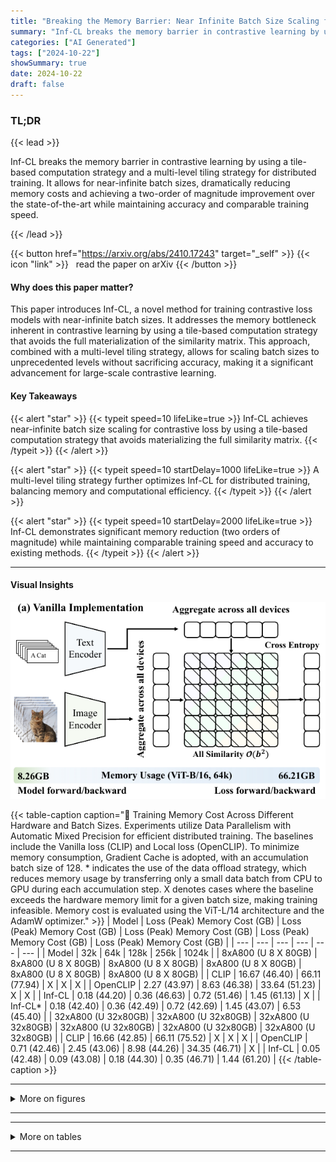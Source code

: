 ```yaml
---
title: "Breaking the Memory Barrier: Near Infinite Batch Size Scaling for Contrastive Loss"
summary: "Inf-CL breaks the memory barrier in contrastive learning by using a tile-based computation strategy and a multi-level tiling strategy for distributed training.  It allows for near-infinite batch sizes....."
categories: ["AI Generated"]
tags: ["2024-10-22"]
showSummary: true
date: 2024-10-22
draft: false
---
```


### TL;DR


{{< lead >}}

Inf-CL breaks the memory barrier in contrastive learning by using a tile-based computation strategy and a multi-level tiling strategy for distributed training.  It allows for near-infinite batch sizes, dramatically reducing memory costs and achieving a two-order of magnitude improvement over the state-of-the-art while maintaining accuracy and comparable training speed.

{{< /lead >}}


{{< button href="https://arxiv.org/abs/2410.17243" target="_self" >}}
{{< icon "link" >}} &nbsp; read the paper on arXiv
{{< /button >}}

#### Why does this paper matter?
This paper introduces Inf-CL, a novel method for training contrastive loss models with near-infinite batch sizes.  It addresses the memory bottleneck inherent in contrastive learning by using a tile-based computation strategy that avoids the full materialization of the similarity matrix. This approach, combined with a multi-level tiling strategy, allows for scaling batch sizes to unprecedented levels without sacrificing accuracy, making it a significant advancement for large-scale contrastive learning.
#### Key Takeaways

{{< alert "star" >}}
{{< typeit speed=10 lifeLike=true >}} Inf-CL achieves near-infinite batch size scaling for contrastive loss by using a tile-based computation strategy that avoids materializing the full similarity matrix. {{< /typeit >}}
{{< /alert >}}

{{< alert "star" >}}
{{< typeit speed=10 startDelay=1000 lifeLike=true >}} A multi-level tiling strategy further optimizes Inf-CL for distributed training, balancing memory and computational efficiency. {{< /typeit >}}
{{< /alert >}}

{{< alert "star" >}}
{{< typeit speed=10 startDelay=2000 lifeLike=true >}} Inf-CL demonstrates significant memory reduction (two orders of magnitude) while maintaining comparable training speed and accuracy to existing methods. {{< /typeit >}}
{{< /alert >}}

------
#### Visual Insights

![](figures/figures_2_0.png "🔼 Figure 2: (a) Vanilla implementation of contrastive loss gathers features to all devices to calculate all similarity simultaneously, where the similarity with squared complexity are repeatedly stored in all devices, causing huge memory costs for loss calculation when batch size increases. (b) Our Inf-CL significant decreases the memory cost by serial and distributed tile-wise computation.")

{{< table-caption caption="🔽 Training Memory Cost Across Different Hardware and Batch Sizes. Experiments utilize Data Parallelism with Automatic Mixed Precision for efficient distributed training. The baselines include the Vanilla loss (CLIP) and Local loss (OpenCLIP). To minimize memory consumption, Gradient Cache is adopted, with an accumulation batch size of 128. * indicates the use of the data offload strategy, which reduces memory usage by transferring only a small data batch from CPU to GPU during each accumulation step. X denotes cases where the baseline exceeds the hardware memory limit for a given batch size, making training infeasible. Memory cost is evaluated using the ViT-L/14 architecture and the AdamW optimizer." >}}
| Model | Loss (Peak) Memory Cost (GB) | Loss (Peak) Memory Cost (GB) | Loss (Peak) Memory Cost (GB) | Loss (Peak) Memory Cost (GB) | Loss (Peak) Memory Cost (GB) |
| --- | --- | --- | --- | --- | --- |
| Model | 32k | 64k | 128k | 256k | 1024k |
| 8xA800 (U 8 X 80GB) | 8xA800 (U 8 X 80GB) | 8xA800 (U 8 X 80GB) | 8xA800 (U 8 X 80GB) | 8xA800 (U 8 X 80GB) | 8xA800 (U 8 X 80GB) |
| CLIP | 16.67 (46.40) | 66.11 (77.94) | X | X | X |
| OpenCLIP | 2.27 (43.97) | 8.63 (46.38) | 33.64 (51.23) | X | X |
| Inf-CL | 0.18 (44.20) | 0.36 (46.63) | 0.72 (51.46) | 1.45 (61.13) | X |
| Inf-CL* | 0.18 (42.40) | 0.36 (42.49) | 0.72 (42.69) | 1.45 (43.07) | 6.53 (45.40) |
| 32xA800 (U 32x80GB) | 32xA800 (U 32x80GB) | 32xA800 (U 32x80GB) | 32xA800 (U 32x80GB) | 32xA800 (U 32x80GB) | 32xA800 (U 32x80GB) |
| CLIP | 16.66 (42.85) | 66.11 (75.52) | X | X | X |
| OpenCLIP | 0.71 (42.46) | 2.45 (43.06) | 8.98 (44.26) | 34.35 (46.71) | X |
| Inf-CL | 0.05 (42.48) | 0.09 (43.08) | 0.18 (44.30) | 0.35 (46.71) | 1.44 (61.20) |
{{< /table-caption >}}

------



<details>
<summary>More on figures
</summary>


![](figures/figures_2_1.png "🔼 Figure 2: (a) Vanilla implementation of contrastive loss gathers features to all devices to calculate all similarity simultaneously, where the similarity with squared complexity are repeatedly stored in all devices, causing huge memory costs for loss calculation when batch size increases. (b) Our Inf-CL significant decreases the memory cost by serial and distributed tile-wise computation.")

![](figures/figures_4_0.png "🔼 Figure 1: GPU memory usage comparison between Inf-CL and previous methods (CLIP, Open-CLIP). The dashed line marks the common GPU memory limit. Memory costs exceeding the bottleneck of 80G A800 are estimated by curve fitting. Left: With 8×A800, CLIP and OpenCLIP's memory consumption increases quadratically, while Inf-CL achieves linear growth, reducing memory costs by 78× at a batch size of 256k. Right: At a batch size of 1024k, even with 128 GPUs, previous methods exceed memory limits, whereas Inf-CL reduces memory demand by 281×.")

![](figures/figures_5_0.png "🔼 Figure 3: Multi-level tiling strategy. Top: for cross-GPU tiling, each GPU is assigned with multiple rows. The computation and the column-wise communication are performed asynchronously to reduce the cost. Bottom: for in-GPU tiling, the calculations in each GPU are further divided into tiles and the row-wise calculation is distributed to multiple CUDA cores. The accumulative operations of each row are merged into one kernel for reducing I/O times between SRAM and HBM.")


</details>

------







------

<details>
<summary>More on tables
</summary>


{{< table-caption caption="🔽 Training Memory Cost Across Different Hardware and Batch Sizes. Experiments utilize Data Parallelism with Automatic Mixed Precision for efficient distributed training. The baselines include the Vanilla loss (CLIP) and Local loss (OpenCLIP). To minimize memory consumption, Gradient Cache is adopted, with an accumulation batch size of 128.  * indicates the use of the data offload strategy, which reduces memory usage by transferring only a small data batch from CPU to GPU during each accumulation step. X denotes cases where the baseline exceeds the hardware memory limit for a given batch size, making training infeasible. Memory cost is evaluated using the ViT-L/14 architecture and the AdamW optimizer." >}}
{{< /table-caption >}}

{{< table-caption caption="🔽 Training Memory Cost Across Different Hardware and Batch Sizes." >}}
{{< /table-caption >}}


</details>

------

